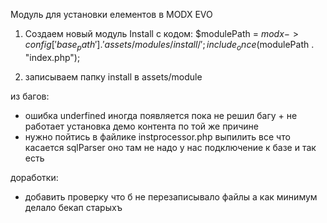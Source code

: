 Модуль для установки елементов в MODX EVO

1. Создаем новый модуль Install с кодом: 
$modulePath = $modx->config['base_path'].'assets/modules/install/';
include_once($modulePath . "index.php");

2. записываем папку install в assets/module


из багов: 
- ошибка underfined иногда появляется пока не решил багу + не работает установка демо контента по той же причине
- нужно пойтись в файлике instprocessor.php  выпилить все что касается sqlParser оно там не надо у нас подключение к базе и так есть 

доработки: 
- добавить проверку что б не перезаписывало файлы а как минимум делало бекап старыхъ


